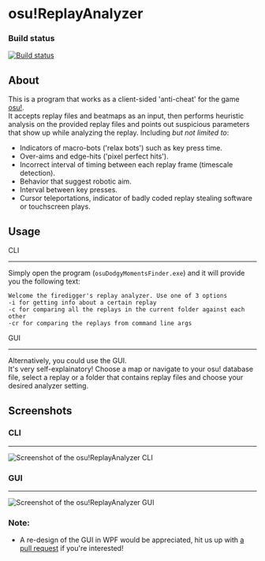# osu!ReplayAnalyzer

### Build status
[![Build status](https://travis-ci.org/firedigger/osuReplayAnalyzer.svg?branch=master)](https://travis-ci.org/firedigger/osuReplayAnalyzer)

About
--
This is a program that works as a client-sided 'anti-cheat' for the game [osu!](https://osu.ppy.sh/).  
It accepts replay files and beatmaps as an input, then performs heuristic analysis on the provided replay files and points out suspicious parameters that show up while analyzing the replay. Including *but not limited to*:

* Indicators of macro-bots ('relax bots') such as key press time.
* Over-aims and edge-hits ('pixel perfect hits').
* Incorrect interval of timing between each replay frame (timescale detection).
* Behavior that suggest robotic aim.
* Interval between key presses.
* Cursor teleportations, indicator of badly coded replay stealing software or touchscreen plays.

Usage
--
CLI
___
Simply open the program (`osuDodgyMomentsFinder.exe`) and it will provide you the following text:

	Welcome the firedigger's replay analyzer. Use one of 3 options
	-i for getting info about a certain replay
	-c for comparing all the replays in the current folder against each other
	-cr for comparing the replays from command line args

GUI
___
Alternatively, you could use the GUI.  
It's very self-explainatory! Choose a map or navigate to your osu! database file, select a replay or a folder that contains replay files and choose your desired analyzer setting.

Screenshots
--
### CLI
___
![Screenshot of the osu!ReplayAnalyzer CLI](https://i.imgur.com/OEsGmpe.png)

### GUI
___
![Screenshot of the osu!ReplayAnalyzer GUI](https://i.imgur.com/aVGMyjz.png)

### Note:
* A re-design of the GUI in WPF would be appreciated, hit us up with [a pull request](https://github.com/firedigger/osuReplayAnalyzer/pulls) if you're interested!